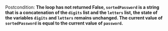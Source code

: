 Postcondition: **The loop has not returned False, `sortedPassword` is a string that is a concatenation of the `digits` list and the `letters` list, the state of the variables `digits` and `letters` remains unchanged. The current value of `sortedPassword` is equal to the current value of `password`.**